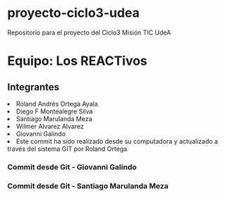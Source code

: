 # proyecto-ciclo3-udea
Repositorio para el proyecto del Ciclo3 Misión TIC UdeA


<h1>Equipo: Los REACTivos</h1>

<h2>Integrantes</h2>

<li>Roland Andrés Ortega Ayala</li>
<li>Diego F Montealegre Silva</li>
<li>Santiago Marulanda Meza</li>
<li>Wilmer Alvarez Alvarez</li>
<li>Giovanni Galindo</li>

<li>Este commit ha sido realizado desde su computadora y actualizado a través del sistema GIT por Roland Ortega</li>

<h3> Commit desde Git - Giovanni Galindo </h3>
<h3> Commit desde Git - Santiago Marulanda Meza</h3>

